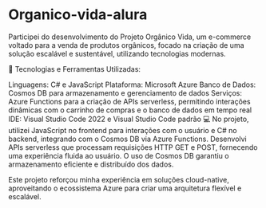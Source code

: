 # Organico-vida-alura
Participei do desenvolvimento do Projeto Orgânico Vida, um e-commerce voltado para a venda de produtos orgânicos, focado na criação de uma solução escalável e sustentável, utilizando tecnologias modernas.

🔧 Tecnologias e Ferramentas Utilizadas:

Linguagens: C# e JavaScript
Plataforma: Microsoft Azure
Banco de Dados: Cosmos DB para armazenamento e gerenciamento de dados
Serviços: Azure Functions para a criação de APIs serverless, permitindo interações dinâmicas com o carrinho de compras e o banco de dados em tempo real
IDE: Visual Studio Code 2022 e Visual Studio Code padrão
💻 No projeto, utilizei JavaScript no frontend para interações com o usuário e C# no backend, integrando com o Cosmos DB via Azure Functions. Desenvolvi APIs serverless que processam requisições HTTP GET e POST, fornecendo uma experiência fluida ao usuário. O uso de Cosmos DB garantiu o armazenamento eficiente e distribuído dos dados.

Este projeto reforçou minha experiência em soluções cloud-native, aproveitando o ecossistema Azure para criar uma arquitetura flexível e escalável.
